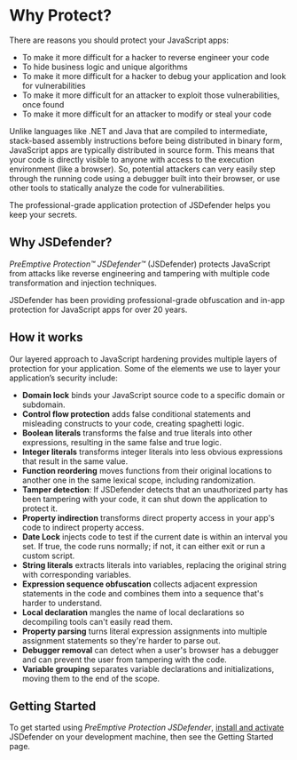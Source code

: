 # Why Protect?

There are reasons you should protect your JavaScript apps:

- To make it more difficult for a hacker to reverse engineer your code
- To hide business logic and unique algorithms
- To make it more difficult for a hacker to debug your application and look for vulnerabilities
- To make it more difficult for an attacker to exploit those vulnerabilities, once found
- To make it more difficult for an attacker to modify or steal your code

Unlike languages like .NET and Java that are compiled to intermediate, stack-based assembly instructions before being distributed in binary form, JavaScript apps are typically distributed in source form. This means that your code is directly visible to anyone with access to the execution environment (like a browser). So, potential attackers can very easily step through the running code using a debugger built into their browser, or use other tools to statically analyze the code for vulnerabilities.

The professional-grade application protection of JSDefender helps you keep your secrets.

## Why JSDefender?

_PreEmptive Protection™ JSDefender™_ (JSDefender) protects JavaScript from attacks like reverse engineering and tampering with multiple code transformation and injection techniques.

JSDefender has been providing professional-grade obfuscation and in-app protection for JavaScript apps for over 20 years. 

## How it works

Our layered approach to JavaScript hardening provides multiple layers of protection for your application. Some of the elements we use to layer your application’s security include:

* **Domain lock** binds your JavaScript source code to a specific domain or subdomain.
* **Control flow protection** adds false conditional statements and misleading constructs to your code, creating spaghetti logic.
* **Boolean literals** transforms the false and true literals into other expressions, resulting in the same false and true logic.
* **Integer literals** transforms integer literals into less obvious expressions that result in the same value.
* **Function reordering** moves functions from their original locations to another one in the same lexical scope, including randomization.
* **Tamper detection**: If JSDefender detects that an unauthorized party has been tampering with your code, it can shut down the application to protect it.
* **Property indirection** transforms direct property access in your app's code to indirect property access.
* **Date Lock** injects code to test if the current date is within an interval you set. If true, the code runs normally; if not, it can either exit or run a custom script.
* **String literals** extracts literals into variables, replacing the original string with corresponding variables.
* **Expression sequence obfuscation** collects adjacent expression statements in the code and combines them into a sequence that's harder to understand.
* **Local declaration** mangles the name of local declarations so decompiling tools can't easily read them.
* **Property parsing** turns literal expression assignments into multiple assignment statements so they're harder to parse out.
* **Debugger removal** can detect when a user's browser has a debugger and can prevent the user from tampering with the code.
* **Variable grouping** separates variable declarations and initializations, moving them to the end of the scope.

## Getting Started
To get started using *PreEmptive Protection JSDefender*, [install and activate](intro_installation.html) JSDefender on your development machine, then see the Getting Started page.

